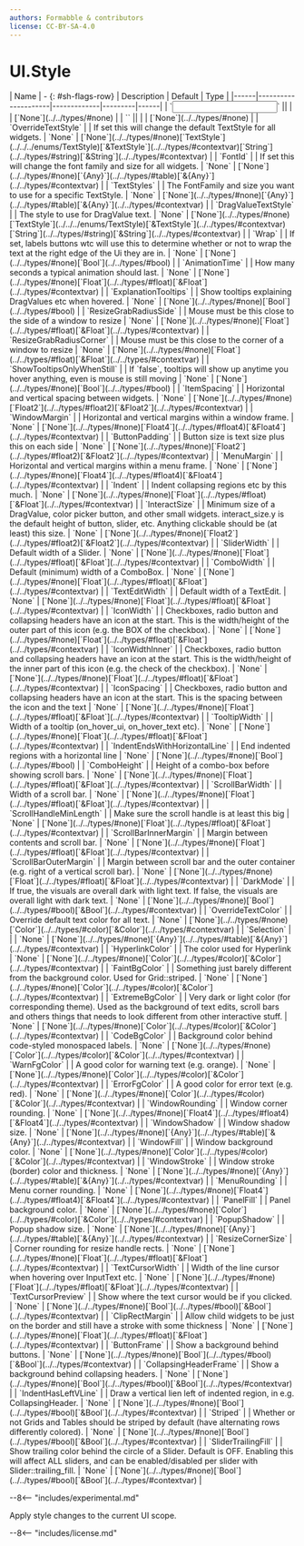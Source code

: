 ```yaml
---
authors: Formabble & contributors
license: CC-BY-SA-4.0
---
```



# UI.Style

<div class="sh-parameters" markdown="1">
| Name | - {: #sh-flags-row} | Description | Default | Type |
|------|---------------------|-------------|---------|------|
| `<input>` || | | [`None`](../../types/#none) |
| `<output>` || | | [`None`](../../types/#none) |
| `OverrideTextStyle` |  | If set this will change the default TextStyle for all widgets. | `None` | [`None`](../../types/#none)[`TextStyle`](../../../enums/TextStyle)[`&TextStyle`](../../types/#contextvar)[`String`](../../types/#string)[`&String`](../../types/#contextvar) |
| `FontId` |  | If set this will change the font family and size for all widgets. | `None` | [`None`](../../types/#none)[`{Any}`](../../types/#table)[`&{Any}`](../../types/#contextvar) |
| `TextStyles` |  | The FontFamily and size you want to use for a specific TextStyle. | `None` | [`None`](../../types/#none)[`{Any}`](../../types/#table)[`&{Any}`](../../types/#contextvar) |
| `DragValueTextStyle` |  | The style to use for DragValue text. | `None` | [`None`](../../types/#none)[`TextStyle`](../../../enums/TextStyle)[`&TextStyle`](../../types/#contextvar)[`String`](../../types/#string)[`&String`](../../types/#contextvar) |
| `Wrap` |  | If set, labels buttons wtc will use this to determine whether or not to wrap the text at the right edge of the Ui they are in. | `None` | [`None`](../../types/#none)[`Bool`](../../types/#bool) |
| `AnimationTime` |  | How many seconds a typical animation should last. | `None` | [`None`](../../types/#none)[`Float`](../../types/#float)[`&Float`](../../types/#contextvar) |
| `ExplanationTooltips` |  | Show tooltips explaining DragValues etc when hovered. | `None` | [`None`](../../types/#none)[`Bool`](../../types/#bool) |
| `ResizeGrabRadiusSide` |  | Mouse must be this close to the side of a window to resize | `None` | [`None`](../../types/#none)[`Float`](../../types/#float)[`&Float`](../../types/#contextvar) |
| `ResizeGrabRadiusCorner` |  | Mouse must be this close to the corner of a window to resize | `None` | [`None`](../../types/#none)[`Float`](../../types/#float)[`&Float`](../../types/#contextvar) |
| `ShowTooltipsOnlyWhenStill` |  | If `false`, tooltips will show up anytime you hover anything, even is mouse is still moving | `None` | [`None`](../../types/#none)[`Bool`](../../types/#bool) |
| `ItemSpacing` |  | Horizontal and vertical spacing between widgets. | `None` | [`None`](../../types/#none)[`Float2`](../../types/#float2)[`&Float2`](../../types/#contextvar) |
| `WindowMargin` |  | Horizontal and vertical margins within a window frame. | `None` | [`None`](../../types/#none)[`Float4`](../../types/#float4)[`&Float4`](../../types/#contextvar) |
| `ButtonPadding` |  | Button size is text size plus this on each side | `None` | [`None`](../../types/#none)[`Float2`](../../types/#float2)[`&Float2`](../../types/#contextvar) |
| `MenuMargin` |  | Horizontal and vertical margins within a menu frame. | `None` | [`None`](../../types/#none)[`Float4`](../../types/#float4)[`&Float4`](../../types/#contextvar) |
| `Indent` |  | Indent collapsing regions etc by this much. | `None` | [`None`](../../types/#none)[`Float`](../../types/#float)[`&Float`](../../types/#contextvar) |
| `InteractSize` |  | Minimum size of a DragValue, color picker button, and other small widgets. interact_size.y is the default height of button, slider, etc. Anything clickable should be (at least) this size. | `None` | [`None`](../../types/#none)[`Float2`](../../types/#float2)[`&Float2`](../../types/#contextvar) |
| `SliderWidth` |  | Default width of a Slider. | `None` | [`None`](../../types/#none)[`Float`](../../types/#float)[`&Float`](../../types/#contextvar) |
| `ComboWidth` |  | Default (minimum) width of a ComboBox. | `None` | [`None`](../../types/#none)[`Float`](../../types/#float)[`&Float`](../../types/#contextvar) |
| `TextEditWidth` |  | Default width of a TextEdit. | `None` | [`None`](../../types/#none)[`Float`](../../types/#float)[`&Float`](../../types/#contextvar) |
| `IconWidth` |  | Checkboxes, radio button and collapsing headers have an icon at the start. This is the width/height of the outer part of this icon (e.g. the BOX of the checkbox). | `None` | [`None`](../../types/#none)[`Float`](../../types/#float)[`&Float`](../../types/#contextvar) |
| `IconWidthInner` |  | Checkboxes, radio button and collapsing headers have an icon at the start. This is the width/height of the inner part of this icon (e.g. the check of the checkbox). | `None` | [`None`](../../types/#none)[`Float`](../../types/#float)[`&Float`](../../types/#contextvar) |
| `IconSpacing` |  | Checkboxes, radio button and collapsing headers have an icon at the start. This is the spacing between the icon and the text | `None` | [`None`](../../types/#none)[`Float`](../../types/#float)[`&Float`](../../types/#contextvar) |
| `TooltipWidth` |  | Width of a tooltip (on_hover_ui, on_hover_text etc). | `None` | [`None`](../../types/#none)[`Float`](../../types/#float)[`&Float`](../../types/#contextvar) |
| `IndentEndsWithHorizontalLine` |  | End indented regions with a horizontal line | `None` | [`None`](../../types/#none)[`Bool`](../../types/#bool) |
| `ComboHeight` |  | Height of a combo-box before showing scroll bars. | `None` | [`None`](../../types/#none)[`Float`](../../types/#float)[`&Float`](../../types/#contextvar) |
| `ScrollBarWidth` |  | Width of a scroll bar. | `None` | [`None`](../../types/#none)[`Float`](../../types/#float)[`&Float`](../../types/#contextvar) |
| `ScrollHandleMinLength` |  | Make sure the scroll handle is at least this big | `None` | [`None`](../../types/#none)[`Float`](../../types/#float)[`&Float`](../../types/#contextvar) |
| `ScrollBarInnerMargin` |  | Margin between contents and scroll bar. | `None` | [`None`](../../types/#none)[`Float`](../../types/#float)[`&Float`](../../types/#contextvar) |
| `ScrollBarOuterMargin` |  | Margin between scroll bar and the outer container (e.g. right of a vertical scroll bar). | `None` | [`None`](../../types/#none)[`Float`](../../types/#float)[`&Float`](../../types/#contextvar) |
| `DarkMode` |  | If true, the visuals are overall dark with light text. If false, the visuals are overall light with dark text. | `None` | [`None`](../../types/#none)[`Bool`](../../types/#bool)[`&Bool`](../../types/#contextvar) |
| `OverrideTextColor` |  | Override default text color for all text. | `None` | [`None`](../../types/#none)[`Color`](../../types/#color)[`&Color`](../../types/#contextvar) |
| `Selection` |  |  | `None` | [`None`](../../types/#none)[`{Any}`](../../types/#table)[`&{Any}`](../../types/#contextvar) |
| `HyperlinkColor` |  | The color used for Hyperlink | `None` | [`None`](../../types/#none)[`Color`](../../types/#color)[`&Color`](../../types/#contextvar) |
| `FaintBgColor` |  | Something just barely different from the background color. Used for Grid::striped. | `None` | [`None`](../../types/#none)[`Color`](../../types/#color)[`&Color`](../../types/#contextvar) |
| `ExtremeBgColor` |  | Very dark or light color (for corresponding theme). Used as the background of text edits, scroll bars and others things that needs to look different from other interactive stuff. | `None` | [`None`](../../types/#none)[`Color`](../../types/#color)[`&Color`](../../types/#contextvar) |
| `CodeBgColor` |  | Background color behind code-styled monospaced labels. | `None` | [`None`](../../types/#none)[`Color`](../../types/#color)[`&Color`](../../types/#contextvar) |
| `WarnFgColor` |  | A good color for warning text (e.g. orange). | `None` | [`None`](../../types/#none)[`Color`](../../types/#color)[`&Color`](../../types/#contextvar) |
| `ErrorFgColor` |  | A good color for error text (e.g. red). | `None` | [`None`](../../types/#none)[`Color`](../../types/#color)[`&Color`](../../types/#contextvar) |
| `WindowRounding` |  | Window corner rounding. | `None` | [`None`](../../types/#none)[`Float4`](../../types/#float4)[`&Float4`](../../types/#contextvar) |
| `WindowShadow` |  | Window shadow size. | `None` | [`None`](../../types/#none)[`{Any}`](../../types/#table)[`&{Any}`](../../types/#contextvar) |
| `WindowFill` |  | Window background color. | `None` | [`None`](../../types/#none)[`Color`](../../types/#color)[`&Color`](../../types/#contextvar) |
| `WindowStroke` |  | Window stroke (border) color and thickness. | `None` | [`None`](../../types/#none)[`{Any}`](../../types/#table)[`&{Any}`](../../types/#contextvar) |
| `MenuRounding` |  | Menu corner rounding. | `None` | [`None`](../../types/#none)[`Float4`](../../types/#float4)[`&Float4`](../../types/#contextvar) |
| `PanelFill` |  | Panel background color. | `None` | [`None`](../../types/#none)[`Color`](../../types/#color)[`&Color`](../../types/#contextvar) |
| `PopupShadow` |  | Popup shadow size. | `None` | [`None`](../../types/#none)[`{Any}`](../../types/#table)[`&{Any}`](../../types/#contextvar) |
| `ResizeCornerSize` |  | Corner rounding for resize handle rects. | `None` | [`None`](../../types/#none)[`Float`](../../types/#float)[`&Float`](../../types/#contextvar) |
| `TextCursorWidth` |  | Width of the line cursor when hovering over InputText etc. | `None` | [`None`](../../types/#none)[`Float`](../../types/#float)[`&Float`](../../types/#contextvar) |
| `TextCursorPreview` |  | Show where the text cursor would be if you clicked. | `None` | [`None`](../../types/#none)[`Bool`](../../types/#bool)[`&Bool`](../../types/#contextvar) |
| `ClipRectMargin` |  | Allow child widgets to be just on the border and still have a stroke with some thickness | `None` | [`None`](../../types/#none)[`Float`](../../types/#float)[`&Float`](../../types/#contextvar) |
| `ButtonFrame` |  | Show a background behind buttons. | `None` | [`None`](../../types/#none)[`Bool`](../../types/#bool)[`&Bool`](../../types/#contextvar) |
| `CollapsingHeaderFrame` |  | Show a background behind collapsing headers. | `None` | [`None`](../../types/#none)[`Bool`](../../types/#bool)[`&Bool`](../../types/#contextvar) |
| `IndentHasLeftVLine` |  | Draw a vertical lien left of indented region, in e.g. CollapsingHeader. | `None` | [`None`](../../types/#none)[`Bool`](../../types/#bool)[`&Bool`](../../types/#contextvar) |
| `Striped` |  | Whether or not Grids and Tables should be striped by default (have alternating rows differently colored). | `None` | [`None`](../../types/#none)[`Bool`](../../types/#bool)[`&Bool`](../../types/#contextvar) |
| `SliderTrailingFill` |  | Show trailing color behind the circle of a Slider. Default is OFF. Enabling this will affect ALL sliders, and can be enabled/disabled per slider with Slider::trailing_fill. | `None` | [`None`](../../types/#none)[`Bool`](../../types/#bool)[`&Bool`](../../types/#contextvar) |

</div>

--8<-- "includes/experimental.md"

Apply style changes to the current UI scope.

--8<-- "includes/license.md"

